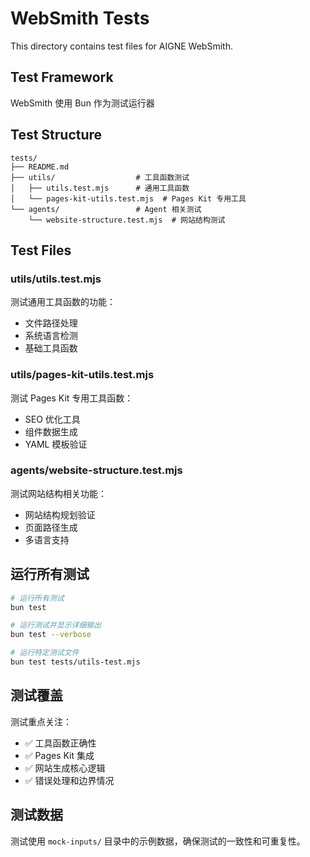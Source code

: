 # WebSmith Tests

This directory contains test files for AIGNE WebSmith.

## Test Framework

WebSmith 使用 Bun 作为测试运行器

## Test Structure

```
tests/
├── README.md
├── utils/                  # 工具函数测试
│   ├── utils.test.mjs      # 通用工具函数
│   └── pages-kit-utils.test.mjs  # Pages Kit 专用工具
└── agents/                 # Agent 相关测试
    └── website-structure.test.mjs  # 网站结构测试
```

## Test Files

### utils/utils.test.mjs

测试通用工具函数的功能：

- 文件路径处理
- 系统语言检测
- 基础工具函数

### utils/pages-kit-utils.test.mjs

测试 Pages Kit 专用工具函数：

- SEO 优化工具
- 组件数据生成
- YAML 模板验证

### agents/website-structure.test.mjs

测试网站结构相关功能：

- 网站结构规划验证
- 页面路径生成
- 多语言支持

## 运行所有测试

```bash
# 运行所有测试
bun test

# 运行测试并显示详细输出
bun test --verbose

# 运行特定测试文件
bun test tests/utils-test.mjs
```

## 测试覆盖

测试重点关注：

- ✅ 工具函数正确性
- ✅ Pages Kit 集成
- ✅ 网站生成核心逻辑
- ✅ 错误处理和边界情况

## 测试数据

测试使用 `mock-inputs/` 目录中的示例数据，确保测试的一致性和可重复性。
